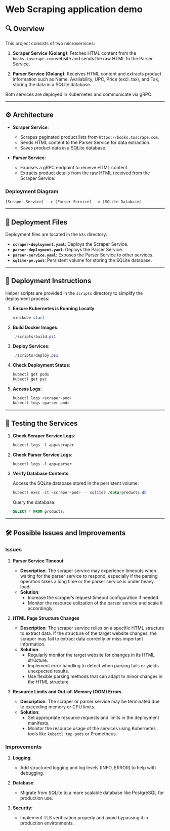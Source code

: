 # **Web Scraping application demo**

## 🔍 Overview

This project consists of two microservices:

1. **Scraper Service (Golang)**: Fetches HTML content from the `books.toscrape.com` website and sends the raw HTML to the Parser Service.

2. **Parser Service (Golang)**: Receives HTML content and extracts product information such as Name, Availability, UPC, Price (excl. tax), and Tax, storing the data in a SQLite database.

Both services are deployed in Kubernetes and communicate via gRPC.

---

## ⚙️ **Architecture**

- **Scraper Service**:
  - Scrapes paginated product lists from `https://books.toscrape.com`.
  - Sends HTML content to the Parser Service for data extraction.
  - Saves product data in a SQLite database.

- **Parser Service**:
  - Exposes a gRPC endpoint to receive HTML content.
  - Extracts product details from the raw HTML received from the Scraper Service.

### Deployment Diagram

``` plaintext
[Scraper Service] --> [Parser Service] --> [SQLite Database]
```

---

## 📄 **Deployment Files**

Deployment files are located in the `k8s` directory:

- **`scraper-deployment.yaml`**: Deploys the Scraper Service.
- **`parser-deployment.yaml`**: Deploys the Parser Service.
- **`parser-service.yaml`**: Exposes the Parser Service to other services.
- **`sqlite-pv.yaml`**: Persistent volume for storing the SQLite database.

---

## 🚀 **Deployment Instructions**

Helper scripts are provided in the `scripts` directory to simplify the deployment process:

1. **Ensure Kubernetes is Running Locally**:

    ``` powershell
    minikube start
    ```

2. **Build Docker Images**:

    ``` powershell
    ./scripts/build.ps1
    ```

3. **Deploy Services**:

    ``` powershell
    ./scripts/deploy.ps1
    ```

4. **Check Deployment Status**:

    ``` powershell
    kubectl get pods
    kubectl get pvc
    ```

5. **Access Logs**:

    ``` powershell
    kubectl logs <scraper-pod>
    kubectl logs <parser-pod>
    ```

---

## 🧪 **Testing the Services**

1. **Check Scraper Service Logs**:

    ``` powershell
    kubectl logs -l app=scraper
    ```

2. **Check Parser Service Logs**:

    ``` powershell
    kubectl logs -l app=parser
    ```

3. **Verify Database Contents**:

    Access the SQLite database stored in the persistent volume:

    ``` powershell
    kubectl exec -it <scraper-pod> -- sqlite3 /data/products.db
    ```

    Query the database:

    ``` sql
    SELECT * FROM products;
    ```

---

## 🛠️ **Possible Issues and Improvements**

### Issues

1. **Parser Service Timeout**

   - **Description**: The scraper service may experience timeouts when waiting for the parser service to respond, especially if the parsing operation takes a long time or the parser service is under heavy load.
   - **Solution**:
     - Increase the scraper’s request timeout configuration if needed.
     - Monitor the resource utilization of the parser service and scale it accordingly.

2. **HTML Page Structure Changes**

   - **Description**: The scraper service relies on a specific HTML structure to extract data. If the structure of the target website changes, the scraper may fail to extract data correctly or miss important information.
   - **Solution**:
     - Regularly monitor the target website for changes in its HTML structure.
     - Implement error handling to detect when parsing fails or yields unexpected results.
     - Use flexible parsing methods that can adapt to minor changes in the HTML structure.

3. **Resource Limits and Out-of-Memory (OOM) Errors**

   - **Description**: The scraper or parser service may be terminated due to exceeding memory or CPU limits.
   - **Solution**:
     - Set appropriate resource requests and limits in the deployment manifests.
     - Monitor the resource usage of the services using Kubernetes tools like `kubectl top pods` or Prometheus.

### Improvements

1. **Logging**:
   - Add structured logging and log levels (INFO, ERROR) to help with debugging.

2. **Database**:
   - Migrate from SQLite to a more scalable database like PostgreSQL for production use.

3. **Security**:
   - Implement TLS verification properly and avoid bypassing it in production environments.
